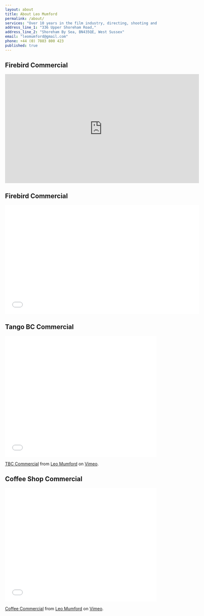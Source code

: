 ```yaml
---
layout: about
title: About Leo Mumford
permalink: /about/
services: "Over 10 years in the film industry, directing, shooting and producing commercials"
address_line_1: "336 Upper Shoreham Road,"
address_line_2: "Shoreham By Sea, BN435QE, West Sussex"
email: "leomumford@gmail.com"
phone: +44 (0) 7883 800 423
published: true
---
```


## Firebird Commercial

<iframe width="640" height="360" src="http://youtu.be/KI32xlLZAZw" frameborder="0" allowfullscreen></iframe>

<!-- Replace this line with a description of the video -->

## Firebird Commercial

<iframe width="640" height="360" src="//www.youtube.com/embed/urIVhdfz0TQ?rel=0" frameborder="0" allowfullscreen></iframe>

<!-- Replace this line with a description of the video -->

## Tango BC Commercial

<iframe src="//player.vimeo.com/video/11959566" width="500" height="400" frameborder="0" webkitallowfullscreen mozallowfullscreen allowfullscreen></iframe> <p><a href="http://vimeo.com/11959566">TBC Commercial</a> from <a href="http://vimeo.com/leomumford">Leo Mumford</a> on <a href="https://vimeo.com">Vimeo</a>.</p>

<!-- Replace this line with a description of the video -->

## Coffee Shop Commercial

<iframe src="//player.vimeo.com/video/11959968" width="500" height="375" frameborder="0" webkitallowfullscreen mozallowfullscreen allowfullscreen></iframe> <p><a href="http://vimeo.com/11959968">Coffee Commercial</a> from <a href="http://vimeo.com/leomumford">Leo Mumford</a> on <a href="https://vimeo.com">Vimeo</a>.</p>

<!-- Replace this line with a description of the video -->